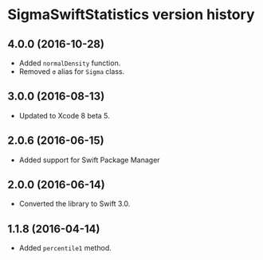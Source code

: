 # SigmaSwiftStatistics version history

## 4.0.0 (2016-10-28)

* Added `normalDensity` function.
* Removed `σ` alias for `Sigma` class.


## 3.0.0 (2016-08-13)

* Updated to Xcode 8 beta 5.

## 2.0.6 (2016-06-15)

* Added support for Swift Package Manager


## 2.0.0 (2016-06-14)

* Converted the library to Swift 3.0.


## 1.1.8 (2016-04-14)

* Added `percentile1` method.